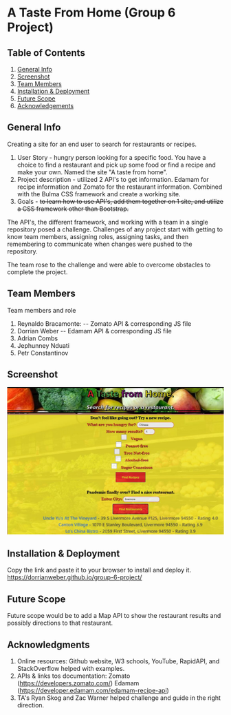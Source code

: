 # A Taste From Home (Group 6 Project)

## Table of Contents
1. [General Info](#general-info)
2. [Screenshot](##Screenshot)
3. [Team Members](##Team-members)
4. [Installation & Deployment](##Installation-Deployment)
5. [Future Scope](##Future_scope)
6. [Acknowledgements](##Acknowledgements)

## General Info

Creating a site for an end user to search for restaurants or recipes.

1. User Story - hungry person looking for a specific food. You have a choice to find a restaurant and pick up some food or find a recipe and make your own. Named the site "A taste from home".
2. Project description - utilized 2 API's to get information. Edamam for recipe information and Zomato for the restaurant information. Combined with the Bulma CSS framework and create a working site.
3. Goals - ~~to learn how to use API's, add them together on 1 site, and utilize a CSS framework other than Bootstrap.~~

The API's, the different framework, and working with a team in a single repository posed a challenge. Challenges of any project start with getting to know team members, assigning roles, assigning tasks, and then remembering to communicate when changes were pushed to the repository. 

The team rose to the challenge and were able to overcome obstacles to complete the project.

## Team Members

Team members and role
1. Reynaldo Bracamonte: -- Zomato API & corresponding JS file
2. Dorrian Weber -- Edamam API & corresponding JS file
3. Adrian Combs
4. Jephunney Nduati
5. Petr Constantinov

<!-- UPDATE SCREENSHOT BEFORE SUBMITTING -->
## Screenshot
![screenshot of working application](./assets/Images/A-taste-from-home.JPG)

## Installation & Deployment
Copy the link and paste it to your browser to install and deploy it. 
https://dorrianweber.github.io/group-6-project/

## Future Scope
Future scope would be to add a Map API to show the restaurant results and possibly directions to that restaurant.  

## Acknowledgments
1. Online resources: Github website, W3 schools, YouTube, RapidAPI, and StackOverflow helped with examples.
2. APIs & links tos documentation: Zomato (https://developers.zomato.com/) Edamam (https://developer.edamam.com/edamam-recipe-api)
3. TA's Ryan Skog and Zac Warner helped challenge and guide in the right direction.